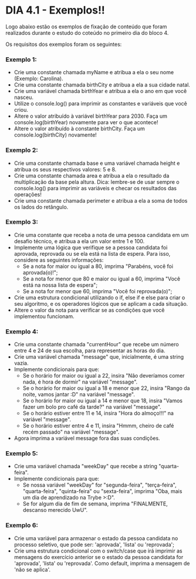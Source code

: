 # DIA 4.1 - Exemplos!!

Logo abaixo estão os exemplos de fixação de conteúdo que foram realizados durante o estudo do coteúdo no primeiro dia do bloco 4.

Os requisitos dos exemplos foram os seguintes:

### Exemplo 1:
  * Crie uma constante chamada myName e atribua a ela o seu nome (Exemplo: Carolina).
  * Crie uma constante chamada birthCity e atribua a ela a sua cidade natal.
  * Crie uma variável chamada birthYear e atribua a ela o ano em que você nasceu.
  * Utilize o console.log() para imprimir as constantes e variáveis que você criou.
  * Altere o valor atribuído à variável birthYear para 2030. Faça um console.log(birthYear) novamente para ver o que acontece!
  * Altere o valor atribuído à constante birthCity. Faça um console.log(birthCity) novamente!
 
### Exemplo 2:
  * Crie uma constante chamada base e uma variável chamada height e atribua os seus respectivos valores: 5 e 8.
  * Crie uma constante chamada area e atribua a ela o resultado da multiplicação da base pela altura. Dica: lembre-se de usar sempre o console.log() para imprimir as variáveis e checar os resultados das operações!
  * Crie uma constante chamada perimeter e atribua a ela a soma de todos os lados do retângulo.

### Exemplo 3:
  * Crie uma constante que receba a nota de uma pessoa candidata em um desafio técnico, e atribua a ela um valor entre 1 e 100.
  * Implemente uma lógica que verifique se a pessoa candidata foi aprovada, reprovada ou se ela está na lista de espera. Para isso, considere as seguintes informações:
    * Se a nota for maior ou igual a 80, imprima "Parabéns, você foi aprovada(o)!";
    * Se a nota for menor que 80 e maior ou igual a 60, imprima "Você está na nossa lista de espera";
    * Se a nota for menor que 60, imprima "Você foi reprovada(o)";
  * Crie uma estrutura condicional utilizando o if, else if e else para criar o seu algoritmo, e os operadores lógicos que se aplicam a cada situação.
  * Altere o valor da nota para verificar se as condições que você implementou funcionam.

### Exemplo 4:
  * Crie uma constante chamada "currentHour" que recebe um número entre 4 e 24 de sua escolha, para representar as horas do dia.
  * Crie uma variável chamada "message" que, inicialmente, é uma string vazia.
  * Implemente condicionais para que:
    * Se o horário for maior ou igual a 22, insira "Não deveríamos comer nada, é hora de dormir" na variável "message".
    * Se o horário for maior ou igual a 18 e menor que 22, insira "Rango da noite, vamos jantar :D" na variável "message".
    * Se o horário for maior ou igual a 14 e menor que 18, insira "Vamos fazer um bolo pro café da tarde?" na variável "message".
    * Se o horário estiver entre 11 e 14, insira "Hora do almoço!!!" na variável "message".
    * Se o horário estiver entre 4 e 11, insira "Hmmm, cheiro de café recém passado" na variável "message".
  * Agora imprima a variável message fora das suas condições.

### Exemplo 5:
  * Crie uma variável chamada "weekDay" que recebe a string "quarta-feira".
  * Implemente condicionais para que:
    * Se nossa variável "weekDay" for "segunda-feira", "terça-feira", "quarta-feira", "quinta-feira" ou "sexta-feira", imprima "Oba, mais um dia de aprendizado na Trybe >:D".
    * Se for algum dia de fim de semana, imprima "FINALMENTE, descanso merecido UwU".

### Exemplo 6:
  * Crie uma variável para armazenar o estado da pessoa candidata no processo seletivo, que pode ser: 'aprovada', 'lista' ou 'reprovada';
  * Crie uma estrutura condicional com o switch/case que irá imprimir as mensagens do exercício anterior se o estado da pessoa candidata for 'aprovada', 'lista' ou 'reprovada'. Como default, imprima a mensagem de 'não se aplica'.
